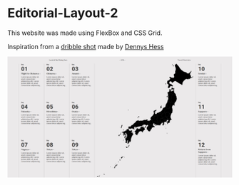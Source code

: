 # Editorial-Layout-2

This website was made using FlexBox and CSS Grid. 

Inspiration from a [dribble shot](https://dribbble.com/shots/3259881-Editorial-Layout-5-Map) made by [Dennys Hess](https://dribbble.com/dennyshess)



![alt text](https://github.com/DEmanderbag/Editorial-Layout-2/blob/master/editorial-layout5/img/Screenshot_2019-07-16%20Editorial%20Layout%20%235%20(Map).png)
